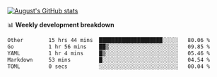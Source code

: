 
[![August's GitHub stats](https://github-readme-stats.vercel.app/api?username=zou-weidong&show_icons=true&theme=radical)](https://github.com/zou-weidong)


📊 **Weekly development breakdown**
<!--START_SECTION:waka-->

```txt
Other        15 hrs 44 mins  ████████████████████░░░░░   80.06 %
Go           1 hr 56 mins    ██▒░░░░░░░░░░░░░░░░░░░░░░   09.85 %
YAML         1 hr 4 mins     █▒░░░░░░░░░░░░░░░░░░░░░░░   05.46 %
Markdown     53 mins         █░░░░░░░░░░░░░░░░░░░░░░░░   04.54 %
TOML         0 secs          ░░░░░░░░░░░░░░░░░░░░░░░░░   00.04 %
```

<!--END_SECTION:waka-->
